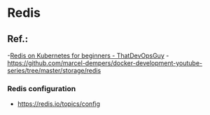 # Redis

## Ref.:
  -[Redis on Kubernetes for beginners - ThatDevOpsGuy](https://www.youtube.com/watch?v=JmCn7k0PlV4&ab_channel=ThatDevOpsGuy)
    - https://github.com/marcel-dempers/docker-development-youtube-series/tree/master/storage/redis

### Redis configuration
- https://redis.io/topics/config
